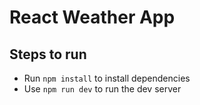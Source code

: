 # React Weather App

## Steps to run

- Run `npm install` to install dependencies
- Use `npm run dev` to run the dev server

